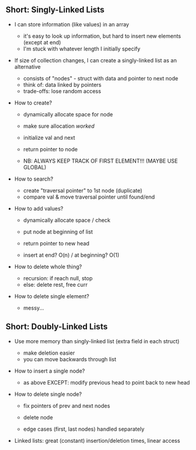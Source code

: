 ## Short: Singly-Linked Lists

* I can store information (like values) in an array
  - it's easy to look up information, but hard to insert new elements (except at end)
  - I'm stuck with whatever length I initially specify

* If size of collection changes, I can create a singly-linked list as an alternative
  - consists of "nodes" - struct with data and pointer to next node
  - think of: data linked by pointers
  - trade-offs: lose random access

* How to create?
  - dynamically allocate space for node
  - make sure allocation *worked*
  - initialize val and next
  - return pointer to node

  - NB: ALWAYS KEEP TRACK OF FIRST ELEMENT!!! (MAYBE USE GLOBAL)

* How to search?
  - create "traversal pointer" to 1st node (duplicate)
  - compare val & move traversal pointer until found/end

* How to add values?
  - dynamically allocate space / check
  - put node at beginning of list
  - return pointer to new head

  - insert at end? O(n) / at beginning? O(1)

* How to delete whole thing?
  - recursion: if reach null, stop
  - else: delete rest, free curr 

* How to delete single element?
  - messy...

## Short: Doubly-Linked Lists

* Use more memory than singly-linked list (extra field in each struct)
  - make deletion easier
  - you can move backwards through list

* How to insert a single node?
  - as above EXCEPT: modify previous head to point back to new head

* How to delete single node?
  - fix pointers of prev and next nodes
  - delete node

  - edge cases (first, last nodes) handled separately

* Linked lists: great (constant) insertion/deletion times, linear access
